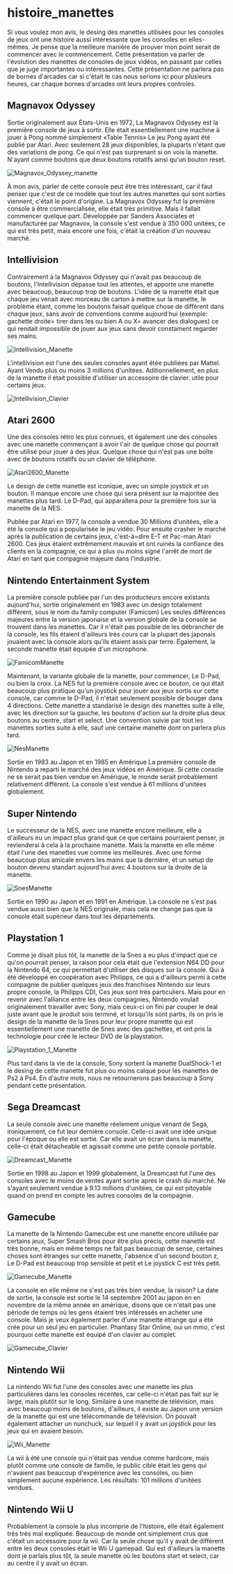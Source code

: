# histoire_manettes


Si vous voulez mon avis, le desing des manettes utilisées pour les consoles de jeux ont une histoire aussi intéressante que les consoles en elles-mêmes. Je pense que la meilleure manière de prouver mon point serait de commencer avec le commencement. Cette présentation va parler de l'évolution des manettes de consoles de jeux vidéos, en passant par celles que je juge importantes ou intéressantes. Cette présentation ne parlera pas de bornes d'arcades car si c'était le cas nous serions ici pour plusieurs heures, car chaque bornes d'arcades ont leurs propres controles.


## Magnavox Odyssey

Sortie originalement aux États-Unis en 1972, La Magnavox Odyssey est la première console de jeux à sortir. Elle était essentiellement une machine à jouer à Pong nommé simplement «Table Tennis» Le jeu Pong ayant été publié par Atari. Avec seulement 28 jeux disponibles, la pluparts n'étant que des variations de pong. Ce qui n'est pas surprenant si on vois la manette. N'ayant comme boutons que deux boutons rotatifs ainsi qu'un bouton reset.

![Magnavox_Odyssey_manette](media/MagnavoxOdysseyManette.jpg)

À mon avis, parler de cette console peut être très intéressant, car il faut penser que c'est de ce modèle que tout les autres manettes qui sont sorties viennent, c'était le point d'origine. La Magnavox Odyssey fut la première console à être commercialisée, elle était très primitive. Mais il fallait commencer quelque part. Développée par Sanders Associates et manufacturée par Magnavox, la console s'est vendue à 350 000 unitées, ce qui est très petit, mais encore une fois, c'était la création d'un nouveau marché.


## Intellivision

Contrairement à la Magnavox Odyssey qui n'avait pas beaucoup de boutons, l'Intellivision dépasse tout les attentes, et apporte une manette avec beaucoup, beaucoup trop de boutons. L'idée de la manette était que chaque jeu venait avec morceau de carton à mettre sur la manette, le problème étant, comme les boutons faisait quelque chose de différent dans chaque jeux, sans avoir de conventions comme aujourd'hui (exemple: gachette droite= tirer dans les ou bien A ou X= avancer des dialogues) ce qui rendait impossible de jouer aux jeux sans devoir constament regarder ses mains.


![Intellivision_Manette](media/IntellivisionManette.jpg)

L'intellivision est l'une des seules consoles ayant étée publiées par Mattel. Ayant Vendu plus ou moins 3 millions d'unitées. Aditionnellement, en plus de la manette il était possible d'utiliser un accessoire de clavier. utile pour certains jeux.

![Intellivision_Clavier](media/IntellivisionClavier.jpg)


## Atari 2600

Une des consoles rétro les plus connues, et également une des consoles avec une manette commençant à avoir l'air de quelque chose qui pourrait être utilisé pour jouer à des jeux. Quelque chose qui n'est pas une boîte avec de boutons rotatifs ou un clavier de téléphone.

![Atari2600_Manette](media/Atari2600Manette.jpg)

Le design de cette manette est iconique, avec un simple joystick et un bouton. Il manque encore une chose qui sera présent sur la majoritée des manettes plus tard. Le D-Pad, qui apparaîtera pour la première fois sur la manette de la NES.

Publiée par Atari en 1977, la console a vendue 30 Millions d'unitées, elle a été la console qui a popularisée le jeu vidéo. Pour ensuite crasher le marché après la publication de certains jeux, c'est-à=dire E-T et Pac-man Atari 2600. Ces jeux étaient extrêmement mauvais et ont ruinés la confiance des clients en la compagnie, ce qui a plus ou moins signé l'arrêt de mort de Atari en tant que compagnie majeure dans l'industrie.


## Nintendo Entertainment System

La première console publiée par l'un des producteurs encore existants aujourd'hui, sortie originalement en 1983 avec un design totalement différent, sous le nom du family computer (Famicom) Les seules différences majeures entre la version japonaise et la version globale de la console se trouvent dans les manettes. Car il n'était pas possible de les débrancher de la console, les fils étaient d'ailleurs très cours car la plupart des japonais jouaient avec la console alors qu'ils étaient assis par terre. Également, la seconde manette était équipée d'un microphone.

![FamicomManette](media/FamicomManette.jpg)

Maintenant, la variante globale de la manette, pour commencer, Le D-Pad, ou bien la croix. La NES fut la première console avec ce bouton, ce qui était beaucoup plus pratique qu'un joystick pour jouer aux jeux sortis sur cette console, car comme le D-Pad, il n'était seulement possible de bouger dans 4 directions. Cette manette a standarisé le design des manettes suite à elle, avec les direction sur la gauche, les boutons d'action sur la droite plus deux boutons au centre, start et select. Une convention suivie par tout les manettes sorties suite à elle, sauf une certaine manette dont on parlera plus tard.

![NesManette](media/NESManette.jpg)

Sortie en 1983 au Japon et en 1985 en Amérique La première console de Nintendo a reparti le marché des jeux vidéos en Amérique. Si cette console ne se serait pas bien vendue en Amérique, le monde serait probablement relativement différent. La console s'est vendue à 61 millions d'unitées globalement.

## Super Nintendo

Le successeur de la NES, avec une manette encore meilleure, elle a d'ailleurs eu un impact plus grand que ce que certains pourraient penser, je revienderai à cela à la prochaine manette. Mais la manette en elle même était l'une des manettes vue comme les meilleures. Avec une forme beaucoup plus amicale envers les mains que la dernière, et un setup de bouton devenu standart aujourd'hui avec 4 boutons sur la droite de la manette.

![SnesManette](media/SnesManette.jpg)

Sortie en 1990 au Japon et en 1991 en Amérique. La console ne s'est pas vendue aussi bien que la NES originale, mais cela ne change pas que la console était supérieur dans tout les départements.

## Playstation 1

Comme je disait plus tôt, la manette de la Snes a eu plus d'impact que ce qu'on pourrait penser, la raison pour cela était que l'extension N64 DD pour la Nintendo 64, ce qui permettait d'utiliser des disques sur la console. Qui à été développé en coopération avec Philipps, ce qui a d'ailleurs permi à cette compagnie de publier quelques jeux des franchises Nintendo sur leurs propre console, la Philipps CDI, Ces jeux sont très particuliers. Mais pour en revenir avec l'alliance entre les deux compagnies, Nintendo voulait originalement travailler avec Sony, mais ceux-ci on fini par couper le deal juste avant que le produit sois terminé, et lorsqu'ils sont partis, ils on pris le design de la manette de la Snes pour leur propre manette qui est essentiellement une manette de Snes avec des gachettes, et ont pris la technologie pour crée le lecteur DVD de la playstation.

![Playstation_1_Manette](media/Ps1Manette.jpg)

Plus tard dans la vie de la console, Sony sortent la manette DualShock-1 et le desing de cette manette fut plus ou moins calqué pour les manettes de Ps2 à Ps4. En d'autre mots, nous ne retournerons pas beaucoup à Sony pendant cette présentation.

## Sega Dreamcast

La seule console avec une manette réelement unique venant de Sega, ironiquement, ce fut leur dernière console. Celle-ci avait une idée unique pour l'époque ou elle est sortie. Car elle avait un écran dans la manette, celle-ci était détacheable et agissait comme une petite console portable.

![Dreamcast_Manette](media/DreamcastManette.jpg)

Sortie en 1998 au Japon et 1999 globalement, la Dreamcast fut l'une des consoles avec le moins de ventes ayant sortie après le crash du marché. Ne s'ayant seulement vendue à 9.13 millions d'unitées, ce qui est pitoyable quand on prend en compte les autres consoles de la compagnie.

## Gamecube

La manette de la Nintendo Gamecube est une manette encore utilisée par certains jeux, Super Smash Bros pour être plus précis, cette manette est très bonne, mais en même temps ne fait pas beaucoup de sense, certaines choses sont étranges sur cette manette, l'absence d'un second bouton z, Le D-Pad est beaucoup trop sensible et petit et Le joystick C est très petit.

![Gamecube_Manette](media/GamecubeManette.png)

La console en elle même ne s'est pas très bien vendue, la raison? La date de sortie, la console est sortie le 14 septembre 2001 au japon en en novembre de la même année en amérique, disons que ce n'était pas une période de temps où les gens étaient très intéressés en acheter une console. Mais je veux également parler d'une manette étrange qui a été crée pour un seul jeu en particulier. Phantasy Star Online, oui un mmo, c'est pourquoi cette manette est équipé d'un clavier au complet.

![Gamecube_Clavier](media/GamecubeClavier.jpg)

## Nintendo Wii

La nintendo Wii fut l'une des consoles avec une manette les plus particulières dans les consoles récentes, car celle-ci n'était pas fait sur le large, mais plutôt sur le long. Similaire à une manette de télévision, mais avec beaucoup moins de boutons, d'ailleurs, il existe au Japon une version de la manette qui est une télécommande de télévision. On pouvait également attacher un nunchuck, sur lequel il y avait un joystick pour les jeux qui en avaient besoin.

![Wii_Manette](media/WiiManette.jpeg)

La wii à été une console qui n'était pas vendue comme hardcore, mais plutôt comme une console de famille, le public cible était les gens qui n'avaient pas beaucoup d'expérience avec les consoles, ou bien simplement aucune expérience. Les résultats: 101 millions d'unitées vendues.

## Nintendo Wii U

Probablement la console la plus incomprie de l'histoire, elle était également très très mal expliquée. Beaucoup de monde ont simplement crus que c'était un accessoire pour la wii. Car la seule chose qu'il y avait de différent entre les deux consoles était le Wii U gamepad. Qui est d'ailleurs la manette dont je parlais plus tôt, la seule manette où les boutons start et select, car au centre il y avait un écran. 
















